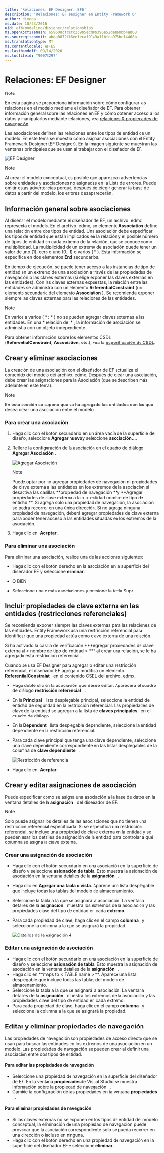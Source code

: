 ```yaml
---
title: 'Relaciones: EF Designer: EF6'
description: 'Relaciones: EF Designer en Entity Framework 6'
author: divega
ms.date: 10/23/2016
uid: ef6/modeling/designer/relationships
ms.openlocfilehash: 65960dcfcafc239b5ecd8b396a52dababbb4ab08
ms.sourcegitcommit: abda0872f86eefeca191a9a11bfca976bc14468b
ms.translationtype: MT
ms.contentlocale: es-ES
ms.lasthandoff: 09/14/2020
ms.locfileid: "90073297"
---
```

# <a name="relationships---ef-designer"></a>Relaciones: EF Designer
> [!NOTE]
> En esta página se proporciona información sobre cómo configurar las relaciones en el modelo mediante el diseñador de EF. Para obtener información general sobre las relaciones en EF y cómo obtener acceso a los datos y manipularlos mediante relaciones, vea [relaciones & propiedades de navegación](xref:ef6/fundamentals/relationships).

Las asociaciones definen las relaciones entre los tipos de entidad de un modelo. En este tema se muestra cómo asignar asociaciones con el Entity Framework Designer (EF Designer). En la imagen siguiente se muestran las ventanas principales que se usan al trabajar con el diseñador de EF.

![EF Designer](~/ef6/media/efdesigner.png)

> [!NOTE]
> Al crear el modelo conceptual, es posible que aparezcan advertencias sobre entidades y asociaciones no asignadas en la Lista de errores. Puede omitir estas advertencias porque, después de elegir generar la base de datos a partir del modelo, los errores desaparecerán.

## <a name="associations-overview"></a>Información general sobre asociaciones

Al diseñar el modelo mediante el diseñador de EF, un archivo. edmx representa el modelo. En el archivo. edmx, un elemento **Association** define una relación entre dos tipos de entidad. Una asociación debe especificar los tipos de entidad que están implicados en la relación y el posible número de tipos de entidad en cada extremo de la relación, que se conoce como multiplicidad. La multiplicidad de un extremo de asociación puede tener un valor de uno (1), cero o uno (0.. 1) o varios ( \* ). Esta información se especifica en dos elementos **End** secundarios.

En tiempo de ejecución, se puede tener acceso a las instancias de tipo de entidad en un extremo de una asociación a través de las propiedades de navegación o las claves externas (si elige exponer las claves externas en las entidades). Con las claves externas expuestas, la relación entre las entidades se administra con un elemento **ReferentialConstraint** (un elemento secundario del elemento **Association** ). Se recomienda exponer siempre las claves externas para las relaciones de las entidades.

> [!NOTE]
> En varios a varios ( \* : \* ) no se pueden agregar claves externas a las entidades. En una \* relación de: \* , la información de asociación se administra con un objeto independiente.

Para obtener información sobre los elementos CSDL (**ReferentialConstraint**, **Association**, etc.), vea la [especificación de CSDL](xref:ef6/modeling/designer/advanced/edmx/csdl-spec).

## <a name="create-and-delete-associations"></a>Crear y eliminar asociaciones

La creación de una asociación con el diseñador de EF actualiza el contenido del modelo del archivo. edmx. Después de crear una asociación, debe crear las asignaciones para la Asociación (que se describen más adelante en este tema).

> [!NOTE]
> En esta sección se supone que ya ha agregado las entidades con las que desea crear una asociación entre el modelo.

### <a name="to-create-an-association"></a>Para crear una asociación

1.  Haga clic con el botón secundario en un área vacía de la superficie de diseño, seleccione **Agregar nuevo**y seleccione **asociación..**..
2.  Rellene la configuración de la asociación en el cuadro de diálogo **Agregar Asociación** .

    ![Agregar Asociación](~/ef6/media/addassociation.png)

    > [!NOTE]
    > Puede optar por no agregar propiedades de navegación ni propiedades de clave externa a las entidades en los extremos de la asociación si desactiva las casillas **propiedad de navegación **y **Agregar propiedades de clave externa a la &lt; &gt; entidad nombre de tipo de entidad **. Si agrega solo una propiedad de navegación, la asociación se podrá recorrer en una única dirección. Si no agrega ninguna propiedad de navegación, deberá agregar propiedades de clave externa para poder tener acceso a las entidades situadas en los extremos de la asociación.
    
3.  Haga clic en  **Aceptar**.

### <a name="to-delete-an-association"></a>Para eliminar una asociación

Para eliminar una asociación, realice una de las acciones siguientes:

-   Haga clic con el botón derecho en la asociación en la superficie del diseñador EF y seleccione **eliminar**.

- O BIEN

-   Seleccione una o más asociaciones y presione la tecla Supr.

## <a name="include-foreign-key-properties-in-your-entities-referential-constraints"></a>Incluir propiedades de clave externa en las entidades (restricciones referenciales)

Se recomienda exponer siempre las claves externas para las relaciones de las entidades. Entity Framework usa una restricción referencial para identificar que una propiedad actúa como clave externa de una relación.

Si ha activado la casilla de verificación ***Agregar propiedades de clave externa al &lt; nombre de tipo de entidad &gt; *** al crear una relación, se le ha agregado esta restricción referencial.

Cuando se usa EF Designer para agregar o editar una restricción referencial, el diseñador EF agrega o modifica un elemento **ReferentialConstraint**   en el contenido CSDL del archivo. edmx.

-   Haga doble clic en la asociación que desee editar.
    Aparecerá el cuadro de diálogo **restricción referencial**   .
-   En la **Principal**   lista desplegable principal, seleccione la entidad de entidad de seguridad en la restricción referencial.
    Las propiedades de clave de la entidad se agregan a la lista de **claves principales**   en el cuadro de diálogo.
-   En la **Dependent**   lista desplegable dependiente, seleccione la entidad dependiente en la restricción referencial.
-   Para cada clave principal que tenga una clave dependiente, seleccione una clave dependiente correspondiente en las listas desplegables de la columna de **clave dependiente**   .

    ![Restricción de referencia](~/ef6/media/refconstraint.png)

-   Haga clic en  **Aceptar**.

## <a name="create-and-edit-association-mappings"></a>Crear y editar asignaciones de asociación

Puede especificar cómo se asigna una asociación a la base de datos en la ventana detalles de la **asignación**   del diseñador de EF.

> [!NOTE]
> Solo puede asignar los detalles de las asociaciones que no tienen una restricción referencial especificada. Si se especifica una restricción referencial, se incluye una propiedad de clave externa en la entidad y se pueden usar los detalles de asignación de la entidad para controlar a qué columna se asigna la clave externa.

### <a name="create-an-association-mapping"></a>Crear una asignación de asociación

-   Haga clic con el botón secundario en una asociación en la superficie de diseño y seleccione **asignación de tabla**.
    Esto muestra la asignación de asociación en la ventana detalles de la **asignación**   .
-   Haga clic en **Agregar una tabla o vista**.
    Aparece una lista desplegable que incluye todas las tablas del modelo de almacenamiento. 
-   Seleccione la tabla a la que se asignará la asociación. 
    La ventana detalles de la **asignación**   muestra los extremos de la asociación y las propiedades clave del tipo de entidad en cada **extremo**.
-   Para cada propiedad de clave, haga clic en el campo **columna**   y seleccione la columna a la que se asignará la propiedad.

    ![Detalles de la asignación 4](~/ef6/media/mappingdetails4.png)

### <a name="edit-an-association-mapping"></a>Editar una asignación de asociación

-   Haga clic con el botón secundario en una asociación en la superficie de diseño y seleccione **asignación de tabla**.
    Esto muestra la asignación de asociación en la ventana detalles de la **asignación**   .
-   Haga clic en **maps to &lt; TABLE name &gt; **.
    Aparece una lista desplegable que incluye todas las tablas del modelo de almacenamiento. 
-   Seleccione la tabla a la que se asignará la asociación. 
    La ventana detalles de la **asignación**   muestra los extremos de la asociación y las propiedades clave del tipo de entidad en cada extremo.
-   Para cada propiedad de clave, haga clic en el campo **columna**   y seleccione la columna a la que se asignará la propiedad.

## <a name="edit-and-delete-navigation-properties"></a>Editar y eliminar propiedades de navegación

Las propiedades de navegación son propiedades de acceso directo que se usan para buscar las entidades en los extremos de una asociación en un modelo. Las propiedades de navegación se pueden crear al definir una asociación entre dos tipos de entidad.

#### <a name="to-edit-navigation-properties"></a>Para editar las propiedades de navegación

-   Seleccione una propiedad de navegación en la superficie del diseñador de EF.
    En la ventana **propiedades**de Visual Studio se muestra información sobre la propiedad de navegación   .
-   Cambie la configuración de las propiedades en la ventana **propiedades**   .

#### <a name="to-delete-navigation-properties"></a>Para eliminar propiedades de navegación

-   Si las claves externas no se exponen en los tipos de entidad del modelo conceptual, la eliminación de una propiedad de navegación puede provocar que la asociación correspondiente solo se pueda recorrer en una dirección o incluso en ninguna.
-   Haga clic con el botón derecho en una propiedad de navegación en la superficie del diseñador EF y seleccione **eliminar**.
